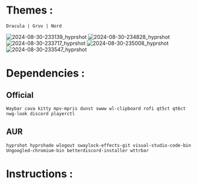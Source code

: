 
# Themes :

    Dracula | Gruv | Nord

![2024-08-30-233139_hyprshot](https://github.com/user-attachments/assets/f5b6489c-a116-48df-920f-c48ee14e8585)
![2024-08-30-234828_hyprshot](https://github.com/user-attachments/assets/7cce8766-0139-46ab-9e26-1270c2d79bdd)
![2024-08-30-233717_hyprshot](https://github.com/user-attachments/assets/43237aa5-be18-4591-bc8b-6f9da2f90764)
![2024-08-30-235008_hyprshot](https://github.com/user-attachments/assets/4368c4c1-7619-43a6-9fe5-8f91cb13256a)
![2024-08-30-233547_hyprshot](https://github.com/user-attachments/assets/28fbdbe0-ab7a-41ac-a009-fd622efbf2ee)


# Dependencies :

## Official 
    Waybar cava kitty mpv-mpris dunst swww wl-clipboard rofi qt5ct qt6ct nwg-look discord playerctl
## AUR 
    hyprshot hyprshade wlogout swaylock-effects-git visual-studio-code-bin Ungoogled-chromium-bin betterdiscord-installer wttrbar

# Instructions :
